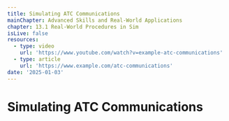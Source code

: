 ```yaml
---
title: Simulating ATC Communications
mainChapter: Advanced Skills and Real-World Applications
chapter: 13.1 Real-World Procedures in Sim
isLive: false
resources:
  - type: video
    url: 'https://www.youtube.com/watch?v=example-atc-communications'
  - type: article
    url: 'https://www.example.com/atc-communications'
date: '2025-01-03'
---
```


# Simulating ATC Communications

